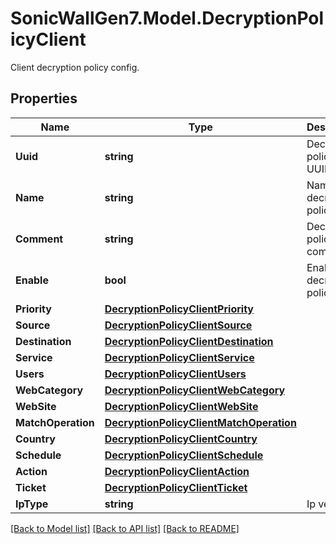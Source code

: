 # SonicWallGen7.Model.DecryptionPolicyClient
Client decryption policy config.

## Properties

Name | Type | Description | Notes
------------ | ------------- | ------------- | -------------
**Uuid** | **string** | Decryption policy UUID. | 
**Name** | **string** | Name of decryption policy. | [optional] 
**Comment** | **string** | Decryption policy comment. | [optional] 
**Enable** | **bool** | Enable decryption policy. | [optional] 
**Priority** | [**DecryptionPolicyClientPriority**](DecryptionPolicyClientPriority.md) |  | [optional] 
**Source** | [**DecryptionPolicyClientSource**](DecryptionPolicyClientSource.md) |  | [optional] 
**Destination** | [**DecryptionPolicyClientDestination**](DecryptionPolicyClientDestination.md) |  | [optional] 
**Service** | [**DecryptionPolicyClientService**](DecryptionPolicyClientService.md) |  | [optional] 
**Users** | [**DecryptionPolicyClientUsers**](DecryptionPolicyClientUsers.md) |  | [optional] 
**WebCategory** | [**DecryptionPolicyClientWebCategory**](DecryptionPolicyClientWebCategory.md) |  | [optional] 
**WebSite** | [**DecryptionPolicyClientWebSite**](DecryptionPolicyClientWebSite.md) |  | [optional] 
**MatchOperation** | [**DecryptionPolicyClientMatchOperation**](DecryptionPolicyClientMatchOperation.md) |  | [optional] 
**Country** | [**DecryptionPolicyClientCountry**](DecryptionPolicyClientCountry.md) |  | [optional] 
**Schedule** | [**DecryptionPolicyClientSchedule**](DecryptionPolicyClientSchedule.md) |  | [optional] 
**Action** | [**DecryptionPolicyClientAction**](DecryptionPolicyClientAction.md) |  | [optional] 
**Ticket** | [**DecryptionPolicyClientTicket**](DecryptionPolicyClientTicket.md) |  | [optional] 
**IpType** | **string** | Ip version. | [optional] 

[[Back to Model list]](../README.md#documentation-for-models) [[Back to API list]](../README.md#documentation-for-api-endpoints) [[Back to README]](../README.md)

